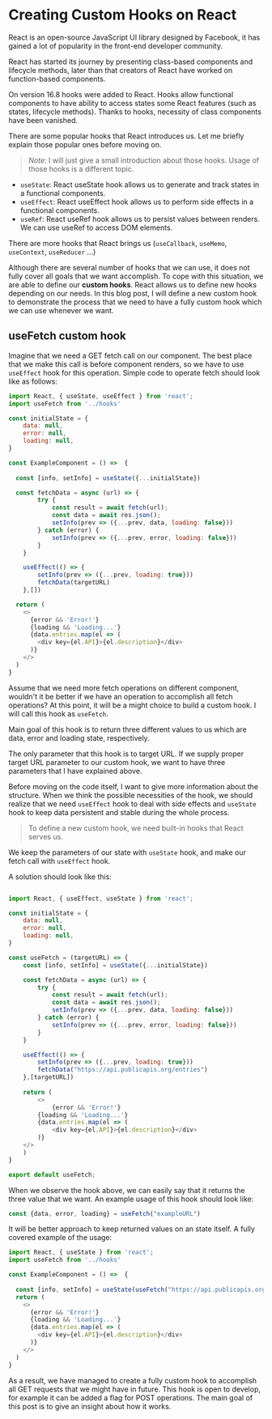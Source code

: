 # Creating Custom Hooks on React

React is an open-source JavaScript UI library designed by Facebook, it has gained a lot of popularity in the front-end developer community.

React has started its journey by presenting class-based components and lifecycle methods, later than that creators of React have worked on function-based components. 

On version 16.8 hooks were added to React. Hooks allow functional components to have ability to access states some React features (such as states, lifecycle methods). Thanks to hooks, necessity of class components have been vanished.

There are some popular hooks that React introduces us. Let me briefly explain those popular ones before moving on.

> *Note*: I will just give a small introduction about those hooks. Usage of those hooks is a different topic.

-   `useState`: React useState hook allows us to generate and track states in a functional components.
-   `useEffect`: React useEffect hook allows us to perform side effects in a functional components.
-   `useRef`: React useRef hook allows us to persist values between renders. We can use useRef to access DOM elements.

There are more hooks that React brings us (`useCallback`, `useMemo`, `useContext`, `useReducer` ...)

Although there are several number of hooks that we can use, it does not fully cover all goals that we want accomplish. To cope with this situation, we are able to define our **custom hooks**. React allows us to define new hooks depending on our needs. In this blog post, I will define a new custom hook to demonstrate the process that we need to have a fully custom hook which we can use whenever we want.

## useFetch custom hook

Imagine that we need a GET fetch call on our component. The best place that we make this call is before component renders, so we have to use `useEffect` hook for this operation. Simple code to operate fetch should look like as follows: 

```js
import React, { useState, useEffect } from 'react';
import useFetch from '../hooks'

const initialState = {
    data: null,
    error: null,
    loading: null,
}

const ExampleComponent = () =>  {
  
  const [info, setInfo] = useState({...initialState})

  const fetchData = async (url) => {
        try {
            const result = await fetch(url);
            const data = await res.json();
            setInfo(prev => ({...prev, data, loading: false}))
        } catch (error) {
            setInfo(prev => ({...prev, error, loading: false}))
        }
    }

    useEffect(() => {
        setInfo(prev => ({...prev, loading: true}))
        fetchData(targetURL)
    },[])

  return (
    <>
      {error && 'Error!'}
      {loading && 'Loading...'}
      {data.entries.map(el => (
        <div key={el.API}>{el.description}</div>
      )}
    </>
  )
}
```


Assume that we need more fetch operations on different component, wouldn't it be better if we have an operation to accomplish all fetch operations? At this point, it will be a might choice to build a custom hook. I will call this hook as `useFetch`.

Main goal of this hook is to return three different values to us which are data, error and loading state, respectively.

The only parameter that this hook is to target URL. If we supply proper target URL parameter to our custom hook, we want to have three parameters that I have explained above.

Before moving on the code itself, I want to give more information about the structure. When we think the possible necessities of the hook, we should realize that we need `useEffect` hook to deal with side effects and `useState` hook to keep data persistent and stable during the whole process. 

> To define a new custom hook, we need built-in hooks that React serves us.

We keep the parameters of our state with `useState` hook, and make our fetch call with `useEffect` hook.

A solution should look like this:

```js

import React, { useEffect, useState } from 'react';

const initialState = {
    data: null,
    error: null,
    loading: null,
}

const useFetch = (targetURL) => {
    const [info, setInfo] = useState({...initialState})

    const fetchData = async (url) => {
        try {
            const result = await fetch(url);
            const data = await res.json();
            setInfo(prev => ({...prev, data, loading: false}))
        } catch (error) {
            setInfo(prev => ({...prev, error, loading: false}))
        }
    }

    useEffect(() => {
        setInfo(prev => ({...prev, loading: true}))
        fetchData("https://api.publicapis.org/entries")
    },[targetURL])
    
    return (
        <>
            {error && 'Error!'}
	    {loading && 'Loading...'}
	    {data.entries.map(el => (
	        <div key={el.API}>{el.description}</div>
	    )}
	</>
    )
}

export default useFetch;
```

When we observe the hook above, we can easily say that it returns the three value that we want. An example usage of this hook should look like:

```js
const {data, error, loading} = useFetch("exampleURL")
```

It will be better approach to keep returned values on an state itself. A fully covered example of the usage:

```js
import React, { useState } from 'react';
import useFetch from '../hooks'

const ExampleComponent = () =>  {
  
  const [info, setInfo] = useState(useFetch("https://api.publicapis.org/entries"))
  return (
    <>
      {error && 'Error!'}
      {loading && 'Loading...'}
      {data.entries.map(el => (
        <div key={el.API}>{el.description}</div>
      )}
    </>
  )
}
```

As a result, we have managed to create a fully custom hook to accomplish all GET requests that we might have in future. This hook is open to develop, for example it can be added a flag for POST operations. The main goal of this post is to give an insight about how it works.

